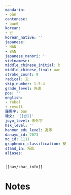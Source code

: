 ```yaml
---
mandarin:
- pàn
cantonese:
- bun6
korean:
- 반
korean_native: ''
japanese:
- HAN
- BAN
japanese_nanori: ''
vietnamese:
middle_chinese_initial: b
middle_chinese_final: uan
stroke_count: 9
radical: 又
skip_number: 1-5-4
grade_level: 先進
pos: ''
english:
- rebel
- revolt
羅馬字: ban
韓文: '[[반]]'
joyo_level: 表外字
hsk_level: ''
hanmun_edu_level: 高等
danayo_id: 7073
mc_id: 1111
graphemic_classification: 反
stand_in: 叛乱
aliases:
---
```

```meta-bind-embed
[[nav/char_info]]
```

# Notes
